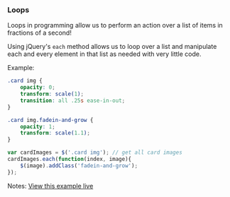 ### Loops

Loops in programming allow us to perform an action over a list of items in fractions of a second!

Using jQuery's `each` method allows us to loop over a list and manipulate each and every element in that list as needed with very little code.

Example:

~~~css
.card img {
	opacity: 0;
	transform: scale(1);
	transition: all .25s ease-in-out;
}

.card img.fadein-and-grow {
	opacity: 1;
	transform: scale(1.1);
}
~~~

~~~js
var cardImages = $('.card img'); // get all card images
cardImages.each(function(index, image){
	$(image).addClass('fadein-and-grow');
});
~~~

Notes: [View this example live](https://codepen.io/johnludena/full/PoWjPMx)
